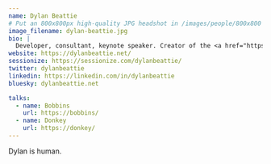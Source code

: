 ```yaml
---
name: Dylan Beattie
# Put an 800x800px high-quality JPG headshot in /images/people/800x800
image_filename: dylan-beattie.jpg
bio: |
  Developer, consultant, keynote speaker. Creator of the <a href="https://codewithrockstar.com/">Rockstar</a> programming language.
website: https://dylanbeattie.net/
sessionize: https://sessionize.com/dylanbeattie/
twitter: dylanbeattie
linkedin: https://linkedin.com/in/dylanbeattie
bluesky: dylanbeattie.net

talks:
  - name: Bobbins
    url: https://bobbins/
  - name: Donkey
    url: https://donkey/
---
```


Dylan is human.
